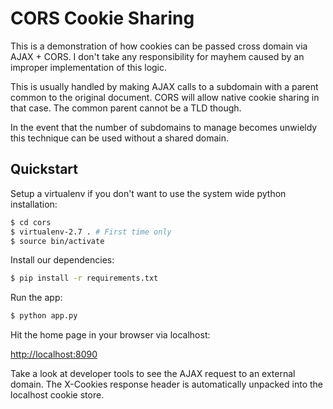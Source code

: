 CORS Cookie Sharing
===================

This is a demonstration of how cookies can be passed cross domain via AJAX + CORS.  I don't take any responsibility for mayhem caused by an improper implementation of this logic.

This is usually handled by making AJAX calls to a subdomain with a parent common to the original document.  CORS will allow native cookie sharing in that case.  The common parent cannot be a TLD though.

In the event that the number of subdomains to manage becomes unwieldy this technique can be used without a shared domain.

Quickstart
----------

Setup a virtualenv if you don't want to use the system wide python installation:

```bash
$ cd cors
$ virtualenv-2.7 . # First time only
$ source bin/activate
```

Install our dependencies:

```bash
$ pip install -r requirements.txt
```

Run the app:

```bash
$ python app.py
```

Hit the home page in your browser via localhost:

[http://localhost:8090](http://localhost:8090)

Take a look at developer tools to see the AJAX request to an external domain.  The X-Cookies response header is automatically unpacked into the localhost cookie store.
